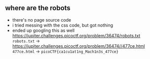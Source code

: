 ## where are the robots

- there's no page source code
- i tried messing with the css code, but got nothing
- ended up googling this as well
https://jupiter.challenges.picoctf.org/problem/36474/robots.txt
`robots.txt` ->
https://jupiter.challenges.picoctf.org/problem/36474//477ce.html 
`477ce.html` ->
`picoCTF{ca1cu1at1ng_Mach1n3s_477ce}`    
